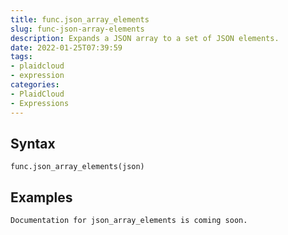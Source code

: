 ```yaml
---
title: func.json_array_elements
slug: func-json-array-elements
description: Expands a JSON array to a set of JSON elements.
date: 2022-01-25T07:39:59
tags:
- plaidcloud
- expression
categories:
- PlaidCloud
- Expressions
---
```



## Syntax



```
func.json_array_elements(json)
```


## Examples



```
Documentation for json_array_elements is coming soon.
```
